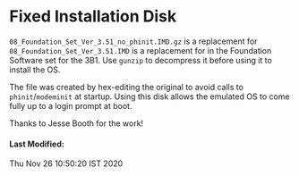 # Fixed Installation Disk

`08_Foundation_Set_Ver_3.51_no_phinit.IMD.gz` is a replacement for
`08_Foundation_Set_Ver_3.51.IMD` is a replacement for in the Foundation
Software set for the 3B1.  Use `gunzip` to decompress it before using
it to install the OS.

The file was created by hex-editing the original to avoid calls
to `phinit`/`modeminit` at startup.  Using this disk allows the
emulated OS to come fully up to a login prompt at boot.

Thanks to Jesse Booth for the work!

#### Last Modified:
Thu Nov 26 10:50:20 IST 2020
